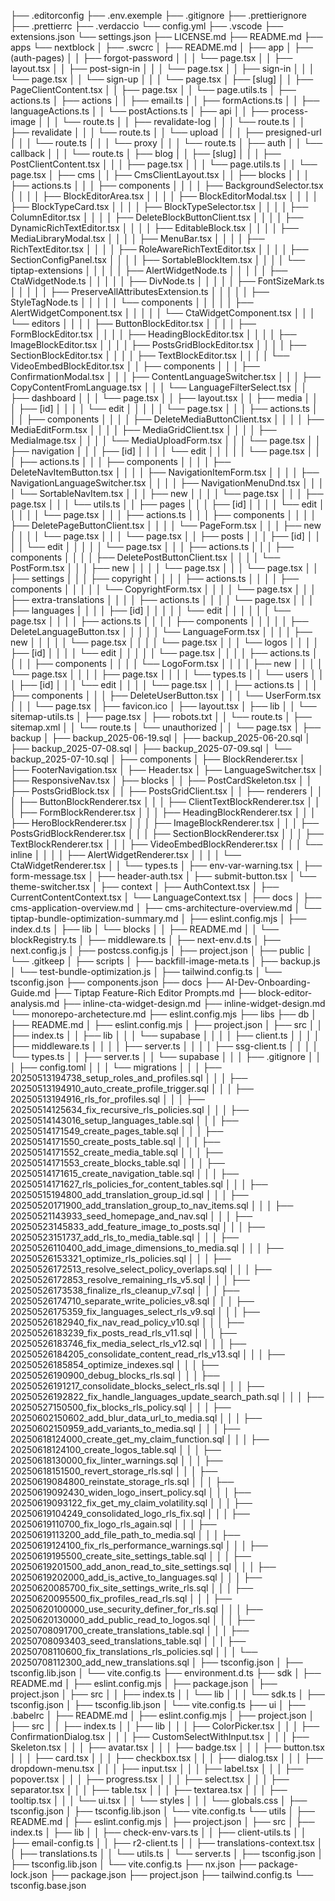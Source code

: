 ├── .editorconfig
├── .env.exemple
├── .gitignore
├── .prettierignore
├── .prettierrc
├── .verdaccio
    └── config.yml
├── .vscode
    ├── extensions.json
    └── settings.json
├── LICENSE.md
├── README.md
├── apps
    └── nextblock
    │   ├── .swcrc
    │   ├── README.md
    │   ├── app
    │       ├── (auth-pages)
    │       │   ├── forgot-password
    │       │   │   └── page.tsx
    │       │   ├── layout.tsx
    │       │   ├── post-sign-in
    │       │   │   └── page.tsx
    │       │   ├── sign-in
    │       │   │   └── page.tsx
    │       │   └── sign-up
    │       │   │   └── page.tsx
    │       ├── [slug]
    │       │   ├── PageClientContent.tsx
    │       │   ├── page.tsx
    │       │   └── page.utils.ts
    │       ├── actions.ts
    │       ├── actions
    │       │   ├── email.ts
    │       │   ├── formActions.ts
    │       │   ├── languageActions.ts
    │       │   └── postActions.ts
    │       ├── api
    │       │   ├── process-image
    │       │   │   └── route.ts
    │       │   ├── revalidate-log
    │       │   │   └── route.ts
    │       │   ├── revalidate
    │       │   │   └── route.ts
    │       │   └── upload
    │       │   │   ├── presigned-url
    │       │   │       └── route.ts
    │       │   │   └── proxy
    │       │   │       └── route.ts
    │       ├── auth
    │       │   └── callback
    │       │   │   └── route.ts
    │       ├── blog
    │       │   ├── [slug]
    │       │   │   ├── PostClientContent.tsx
    │       │   │   ├── page.tsx
    │       │   │   └── page.utils.ts
    │       │   └── page.tsx
    │       ├── cms
    │       │   ├── CmsClientLayout.tsx
    │       │   ├── blocks
    │       │   │   ├── actions.ts
    │       │   │   ├── components
    │       │   │   │   ├── BackgroundSelector.tsx
    │       │   │   │   ├── BlockEditorArea.tsx
    │       │   │   │   ├── BlockEditorModal.tsx
    │       │   │   │   ├── BlockTypeCard.tsx
    │       │   │   │   ├── BlockTypeSelector.tsx
    │       │   │   │   ├── ColumnEditor.tsx
    │       │   │   │   ├── DeleteBlockButtonClient.tsx
    │       │   │   │   ├── DynamicRichTextEditor.tsx
    │       │   │   │   ├── EditableBlock.tsx
    │       │   │   │   ├── MediaLibraryModal.tsx
    │       │   │   │   ├── MenuBar.tsx
    │       │   │   │   ├── RichTextEditor.tsx
    │       │   │   │   ├── RoleAwareRichTextEditor.tsx
    │       │   │   │   ├── SectionConfigPanel.tsx
    │       │   │   │   ├── SortableBlockItem.tsx
    │       │   │   │   └── tiptap-extensions
    │       │   │   │   │   ├── AlertWidgetNode.ts
    │       │   │   │   │   ├── CtaWidgetNode.ts
    │       │   │   │   │   ├── DivNode.ts
    │       │   │   │   │   ├── FontSizeMark.ts
    │       │   │   │   │   ├── PreserveAllAttributesExtension.ts
    │       │   │   │   │   ├── StyleTagNode.ts
    │       │   │   │   │   └── components
    │       │   │   │   │       ├── AlertWidgetComponent.tsx
    │       │   │   │   │       └── CtaWidgetComponent.tsx
    │       │   │   └── editors
    │       │   │   │   ├── ButtonBlockEditor.tsx
    │       │   │   │   ├── FormBlockEditor.tsx
    │       │   │   │   ├── HeadingBlockEditor.tsx
    │       │   │   │   ├── ImageBlockEditor.tsx
    │       │   │   │   ├── PostsGridBlockEditor.tsx
    │       │   │   │   ├── SectionBlockEditor.tsx
    │       │   │   │   ├── TextBlockEditor.tsx
    │       │   │   │   └── VideoEmbedBlockEditor.tsx
    │       │   ├── components
    │       │   │   ├── ConfirmationModal.tsx
    │       │   │   ├── ContentLanguageSwitcher.tsx
    │       │   │   ├── CopyContentFromLanguage.tsx
    │       │   │   └── LanguageFilterSelect.tsx
    │       │   ├── dashboard
    │       │   │   └── page.tsx
    │       │   ├── layout.tsx
    │       │   ├── media
    │       │   │   ├── [id]
    │       │   │   │   └── edit
    │       │   │   │   │   └── page.tsx
    │       │   │   ├── actions.ts
    │       │   │   ├── components
    │       │   │   │   ├── DeleteMediaButtonClient.tsx
    │       │   │   │   ├── MediaEditForm.tsx
    │       │   │   │   ├── MediaGridClient.tsx
    │       │   │   │   ├── MediaImage.tsx
    │       │   │   │   └── MediaUploadForm.tsx
    │       │   │   └── page.tsx
    │       │   ├── navigation
    │       │   │   ├── [id]
    │       │   │   │   └── edit
    │       │   │   │   │   └── page.tsx
    │       │   │   ├── actions.ts
    │       │   │   ├── components
    │       │   │   │   ├── DeleteNavItemButton.tsx
    │       │   │   │   ├── NavigationItemForm.tsx
    │       │   │   │   ├── NavigationLanguageSwitcher.tsx
    │       │   │   │   ├── NavigationMenuDnd.tsx
    │       │   │   │   └── SortableNavItem.tsx
    │       │   │   ├── new
    │       │   │   │   └── page.tsx
    │       │   │   ├── page.tsx
    │       │   │   └── utils.ts
    │       │   ├── pages
    │       │   │   ├── [id]
    │       │   │   │   └── edit
    │       │   │   │   │   └── page.tsx
    │       │   │   ├── actions.ts
    │       │   │   ├── components
    │       │   │   │   ├── DeletePageButtonClient.tsx
    │       │   │   │   └── PageForm.tsx
    │       │   │   ├── new
    │       │   │   │   └── page.tsx
    │       │   │   └── page.tsx
    │       │   ├── posts
    │       │   │   ├── [id]
    │       │   │   │   └── edit
    │       │   │   │   │   └── page.tsx
    │       │   │   ├── actions.ts
    │       │   │   ├── components
    │       │   │   │   ├── DeletePostButtonClient.tsx
    │       │   │   │   └── PostForm.tsx
    │       │   │   ├── new
    │       │   │   │   └── page.tsx
    │       │   │   └── page.tsx
    │       │   ├── settings
    │       │   │   ├── copyright
    │       │   │   │   ├── actions.ts
    │       │   │   │   ├── components
    │       │   │   │   │   └── CopyrightForm.tsx
    │       │   │   │   └── page.tsx
    │       │   │   ├── extra-translations
    │       │   │   │   ├── actions.ts
    │       │   │   │   └── page.tsx
    │       │   │   ├── languages
    │       │   │   │   ├── [id]
    │       │   │   │   │   └── edit
    │       │   │   │   │   │   └── page.tsx
    │       │   │   │   ├── actions.ts
    │       │   │   │   ├── components
    │       │   │   │   │   ├── DeleteLanguageButton.tsx
    │       │   │   │   │   └── LanguageForm.tsx
    │       │   │   │   ├── new
    │       │   │   │   │   └── page.tsx
    │       │   │   │   └── page.tsx
    │       │   │   └── logos
    │       │   │   │   ├── [id]
    │       │   │   │       └── edit
    │       │   │   │       │   └── page.tsx
    │       │   │   │   ├── actions.ts
    │       │   │   │   ├── components
    │       │   │   │       └── LogoForm.tsx
    │       │   │   │   ├── new
    │       │   │   │       └── page.tsx
    │       │   │   │   ├── page.tsx
    │       │   │   │   └── types.ts
    │       │   └── users
    │       │   │   ├── [id]
    │       │   │       └── edit
    │       │   │       │   └── page.tsx
    │       │   │   ├── actions.ts
    │       │   │   ├── components
    │       │   │       ├── DeleteUserButton.tsx
    │       │   │       └── UserForm.tsx
    │       │   │   └── page.tsx
    │       ├── favicon.ico
    │       ├── layout.tsx
    │       ├── lib
    │       │   └── sitemap-utils.ts
    │       ├── page.tsx
    │       ├── robots.txt
    │       │   └── route.ts
    │       ├── sitemap.xml
    │       │   └── route.ts
    │       └── unauthorized
    │       │   └── page.tsx
    │   ├── backup
    │       ├── backup_2025-06-19.sql
    │       ├── backup_2025-06-20.sql
    │       ├── backup_2025-07-08.sql
    │       ├── backup_2025-07-09.sql
    │       └── backup_2025-07-10.sql
    │   ├── components
    │       ├── BlockRenderer.tsx
    │       ├── FooterNavigation.tsx
    │       ├── Header.tsx
    │       ├── LanguageSwitcher.tsx
    │       ├── ResponsiveNav.tsx
    │       ├── blocks
    │       │   ├── PostCardSkeleton.tsx
    │       │   ├── PostsGridBlock.tsx
    │       │   ├── PostsGridClient.tsx
    │       │   ├── renderers
    │       │   │   ├── ButtonBlockRenderer.tsx
    │       │   │   ├── ClientTextBlockRenderer.tsx
    │       │   │   ├── FormBlockRenderer.tsx
    │       │   │   ├── HeadingBlockRenderer.tsx
    │       │   │   ├── HeroBlockRenderer.tsx
    │       │   │   ├── ImageBlockRenderer.tsx
    │       │   │   ├── PostsGridBlockRenderer.tsx
    │       │   │   ├── SectionBlockRenderer.tsx
    │       │   │   ├── TextBlockRenderer.tsx
    │       │   │   ├── VideoEmbedBlockRenderer.tsx
    │       │   │   └── inline
    │       │   │   │   ├── AlertWidgetRenderer.tsx
    │       │   │   │   └── CtaWidgetRenderer.tsx
    │       │   └── types.ts
    │       ├── env-var-warning.tsx
    │       ├── form-message.tsx
    │       ├── header-auth.tsx
    │       ├── submit-button.tsx
    │       └── theme-switcher.tsx
    │   ├── context
    │       ├── AuthContext.tsx
    │       ├── CurrentContentContext.tsx
    │       └── LanguageContext.tsx
    │   ├── docs
    │       ├── cms-application-overview.md
    │       ├── cms-architecture-overview.md
    │       └── tiptap-bundle-optimization-summary.md
    │   ├── eslint.config.mjs
    │   ├── index.d.ts
    │   ├── lib
    │       └── blocks
    │       │   ├── README.md
    │       │   └── blockRegistry.ts
    │   ├── middleware.ts
    │   ├── next-env.d.ts
    │   ├── next.config.js
    │   ├── postcss.config.js
    │   ├── project.json
    │   ├── public
    │       └── .gitkeep
    │   ├── scripts
    │       ├── backfill-image-meta.ts
    │       ├── backup.js
    │       └── test-bundle-optimization.js
    │   ├── tailwind.config.ts
    │   └── tsconfig.json
├── components.json
├── docs
    ├── AI-Dev-Onboarding-Guide.md
    ├── Tiptap Feature-Rich Editor Prompts.md
    ├── block-editor-analysis.md
    ├── inline-cta-widget-design.md
    ├── inline-widget-design.md
    └── monorepo-archetecture.md
├── eslint.config.mjs
├── libs
    ├── db
    │   ├── README.md
    │   ├── eslint.config.mjs
    │   ├── project.json
    │   ├── src
    │   │   ├── index.ts
    │   │   ├── lib
    │   │   │   └── supabase
    │   │   │   │   ├── client.ts
    │   │   │   │   ├── middleware.ts
    │   │   │   │   ├── server.ts
    │   │   │   │   ├── ssg-client.ts
    │   │   │   │   └── types.ts
    │   │   ├── server.ts
    │   │   └── supabase
    │   │   │   ├── .gitignore
    │   │   │   ├── config.toml
    │   │   │   └── migrations
    │   │   │       ├── 20250513194738_setup_roles_and_profiles.sql
    │   │   │       ├── 20250513194910_auto_create_profile_trigger.sql
    │   │   │       ├── 20250513194916_rls_for_profiles.sql
    │   │   │       ├── 20250514125634_fix_recursive_rls_policies.sql
    │   │   │       ├── 20250514143016_setup_languages_table.sql
    │   │   │       ├── 20250514171549_create_pages_table.sql
    │   │   │       ├── 20250514171550_create_posts_table.sql
    │   │   │       ├── 20250514171552_create_media_table.sql
    │   │   │       ├── 20250514171553_create_blocks_table.sql
    │   │   │       ├── 20250514171615_create_navigation_table.sql
    │   │   │       ├── 20250514171627_rls_policies_for_content_tables.sql
    │   │   │       ├── 20250515194800_add_translation_group_id.sql
    │   │   │       ├── 20250520171900_add_translation_group_to_nav_items.sql
    │   │   │       ├── 20250521143933_seed_homepage_and_nav.sql
    │   │   │       ├── 20250523145833_add_feature_image_to_posts.sql
    │   │   │       ├── 20250523151737_add_rls_to_media_table.sql
    │   │   │       ├── 20250526110400_add_image_dimensions_to_media.sql
    │   │   │       ├── 20250526153321_optimize_rls_policies.sql
    │   │   │       ├── 20250526172513_resolve_select_policy_overlaps.sql
    │   │   │       ├── 20250526172853_resolve_remaining_rls_v5.sql
    │   │   │       ├── 20250526173538_finalize_rls_cleanup_v7.sql
    │   │   │       ├── 20250526174710_separate_write_policies_v8.sql
    │   │   │       ├── 20250526175359_fix_languages_select_rls_v9.sql
    │   │   │       ├── 20250526182940_fix_nav_read_policy_v10.sql
    │   │   │       ├── 20250526183239_fix_posts_read_rls_v11.sql
    │   │   │       ├── 20250526183746_fix_media_select_rls_v12.sql
    │   │   │       ├── 20250526184205_consolidate_content_read_rls_v13.sql
    │   │   │       ├── 20250526185854_optimize_indexes.sql
    │   │   │       ├── 20250526190900_debug_blocks_rls.sql
    │   │   │       ├── 20250526191217_consolidate_blocks_select_rls.sql
    │   │   │       ├── 20250526192822_fix_handle_languages_update_search_path.sql
    │   │   │       ├── 20250527150500_fix_blocks_rls_policy.sql
    │   │   │       ├── 20250602150602_add_blur_data_url_to_media.sql
    │   │   │       ├── 20250602150959_add_variants_to_media.sql
    │   │   │       ├── 20250618124000_create_get_my_claim_function.sql
    │   │   │       ├── 20250618124100_create_logos_table.sql
    │   │   │       ├── 20250618130000_fix_linter_warnings.sql
    │   │   │       ├── 20250618151500_revert_storage_rls.sql
    │   │   │       ├── 20250619084800_reinstate_storage_rls.sql
    │   │   │       ├── 20250619092430_widen_logo_insert_policy.sql
    │   │   │       ├── 20250619093122_fix_get_my_claim_volatility.sql
    │   │   │       ├── 20250619104249_consolidated_logo_rls_fix.sql
    │   │   │       ├── 20250619110700_fix_logo_rls_again.sql
    │   │   │       ├── 20250619113200_add_file_path_to_media.sql
    │   │   │       ├── 20250619124100_fix_rls_performance_warnings.sql
    │   │   │       ├── 20250619195500_create_site_settings_table.sql
    │   │   │       ├── 20250619201500_add_anon_read_to_site_settings.sql
    │   │   │       ├── 20250619202000_add_is_active_to_languages.sql
    │   │   │       ├── 20250620085700_fix_site_settings_write_rls.sql
    │   │   │       ├── 20250620095500_fix_profiles_read_rls.sql
    │   │   │       ├── 20250620100000_use_security_definer_for_rls.sql
    │   │   │       ├── 20250620130000_add_public_read_to_logos.sql
    │   │   │       ├── 20250708091700_create_translations_table.sql
    │   │   │       ├── 20250708093403_seed_translations_table.sql
    │   │   │       ├── 20250708110600_fix_translations_rls_policies.sql
    │   │   │       └── 20250708112300_add_new_translations.sql
    │   ├── tsconfig.json
    │   ├── tsconfig.lib.json
    │   └── vite.config.ts
    ├── environment.d.ts
    ├── sdk
    │   ├── README.md
    │   ├── eslint.config.mjs
    │   ├── package.json
    │   ├── project.json
    │   ├── src
    │   │   ├── index.ts
    │   │   └── lib
    │   │   │   └── sdk.ts
    │   ├── tsconfig.json
    │   ├── tsconfig.lib.json
    │   └── vite.config.ts
    ├── ui
    │   ├── .babelrc
    │   ├── README.md
    │   ├── eslint.config.mjs
    │   ├── project.json
    │   ├── src
    │   │   ├── index.ts
    │   │   ├── lib
    │   │   │   ├── ColorPicker.tsx
    │   │   │   ├── ConfirmationDialog.tsx
    │   │   │   ├── CustomSelectWithInput.tsx
    │   │   │   ├── Skeleton.tsx
    │   │   │   ├── avatar.tsx
    │   │   │   ├── badge.tsx
    │   │   │   ├── button.tsx
    │   │   │   ├── card.tsx
    │   │   │   ├── checkbox.tsx
    │   │   │   ├── dialog.tsx
    │   │   │   ├── dropdown-menu.tsx
    │   │   │   ├── input.tsx
    │   │   │   ├── label.tsx
    │   │   │   ├── popover.tsx
    │   │   │   ├── progress.tsx
    │   │   │   ├── select.tsx
    │   │   │   ├── separator.tsx
    │   │   │   ├── table.tsx
    │   │   │   ├── textarea.tsx
    │   │   │   ├── tooltip.tsx
    │   │   │   └── ui.tsx
    │   │   └── styles
    │   │   │   └── globals.css
    │   ├── tsconfig.json
    │   ├── tsconfig.lib.json
    │   └── vite.config.ts
    └── utils
    │   ├── README.md
    │   ├── eslint.config.mjs
    │   ├── project.json
    │   ├── src
    │       ├── index.ts
    │       ├── lib
    │       │   ├── check-env-vars.ts
    │       │   ├── client-utils.ts
    │       │   ├── email-config.ts
    │       │   ├── r2-client.ts
    │       │   ├── translations-context.tsx
    │       │   ├── translations.ts
    │       │   └── utils.ts
    │       └── server.ts
    │   ├── tsconfig.json
    │   ├── tsconfig.lib.json
    │   └── vite.config.ts
├── nx.json
├── package-lock.json
├── package.json
├── project.json
├── tailwind.config.ts
└── tsconfig.base.json
